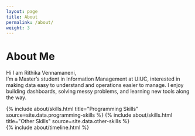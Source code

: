 ```yaml
---
layout: page
title: About
permalink: /about/
weight: 3
---
```


# **About Me**

Hi I am Rithika Vennamaneni,<br>
I’m a Master’s student in Information Management at UIUC, interested in making data easy to understand and operations easier to manage. I enjoy building dashboards, solving messy problems, and learning new tools along the way.


<div class="row">
{% include about/skills.html title="Programming Skills" source=site.data.programming-skills %}
{% include about/skills.html title="Other Skills" source=site.data.other-skills %}
</div>

<div class="row">
{% include about/timeline.html %}
</div>
